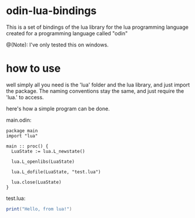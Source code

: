 # odin-lua-bindings
This is a set of bindings of the lua library for the lua programming language created for a programming language called "odin"

@(Note): I've only tested this on windows.

# how to use
well simply all you need is the 'lua' folder and the lua library, and just import the package.
The naming conventions stay the same, and just require the 'lua.' to access.

here's how a simple program can be done.

main.odin:
```Odin
package main
import "lua"

main :: proc() {
  LuaState := lua.L_newstate()
  
  lua.L_openlibs(LuaState)
  
  lua.L_dofile(LuaState, "test.lua")
  
  lua.close(LuaState)
}
```

test.lua:
```Lua
print("Hello, from lua!")
```
